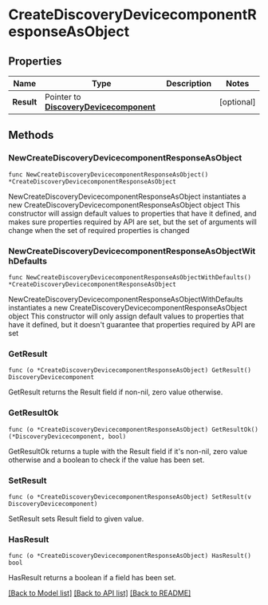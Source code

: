 # CreateDiscoveryDevicecomponentResponseAsObject

## Properties

Name | Type | Description | Notes
------------ | ------------- | ------------- | -------------
**Result** | Pointer to [**DiscoveryDevicecomponent**](DiscoveryDevicecomponent.md) |  | [optional] 

## Methods

### NewCreateDiscoveryDevicecomponentResponseAsObject

`func NewCreateDiscoveryDevicecomponentResponseAsObject() *CreateDiscoveryDevicecomponentResponseAsObject`

NewCreateDiscoveryDevicecomponentResponseAsObject instantiates a new CreateDiscoveryDevicecomponentResponseAsObject object
This constructor will assign default values to properties that have it defined,
and makes sure properties required by API are set, but the set of arguments
will change when the set of required properties is changed

### NewCreateDiscoveryDevicecomponentResponseAsObjectWithDefaults

`func NewCreateDiscoveryDevicecomponentResponseAsObjectWithDefaults() *CreateDiscoveryDevicecomponentResponseAsObject`

NewCreateDiscoveryDevicecomponentResponseAsObjectWithDefaults instantiates a new CreateDiscoveryDevicecomponentResponseAsObject object
This constructor will only assign default values to properties that have it defined,
but it doesn't guarantee that properties required by API are set

### GetResult

`func (o *CreateDiscoveryDevicecomponentResponseAsObject) GetResult() DiscoveryDevicecomponent`

GetResult returns the Result field if non-nil, zero value otherwise.

### GetResultOk

`func (o *CreateDiscoveryDevicecomponentResponseAsObject) GetResultOk() (*DiscoveryDevicecomponent, bool)`

GetResultOk returns a tuple with the Result field if it's non-nil, zero value otherwise
and a boolean to check if the value has been set.

### SetResult

`func (o *CreateDiscoveryDevicecomponentResponseAsObject) SetResult(v DiscoveryDevicecomponent)`

SetResult sets Result field to given value.

### HasResult

`func (o *CreateDiscoveryDevicecomponentResponseAsObject) HasResult() bool`

HasResult returns a boolean if a field has been set.


[[Back to Model list]](../README.md#documentation-for-models) [[Back to API list]](../README.md#documentation-for-api-endpoints) [[Back to README]](../README.md)


